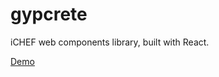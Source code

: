 # gypcrete
iCHEF web components library, built with React.

[Demo](http://ichef.github.io/gypcrete)

